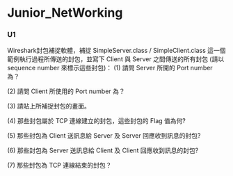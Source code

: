 # Junior_NetWorking

### U1
Wireshark封包補捉軟體，補捉 SimpleServer.class / SimpleClient.class 這一個範例執行過程所傳送的封包，並寫下 Client 與 Server 之間傳送的所有封包 (請以 sequence number 來標示這些封包)：
(1)   請問 Server 所開的 Port number 為？

(2)   請問 Client 所使用的 Port number 為？

(3)   請貼上所補捉封包的畫面。

(4)   那些封包屬於 TCP 連線建立的封包，這些封包的 Flag 值為何?

(5)   那些封包為 Client 送訊息給 Server 及 Server 回應收到訊息的封包?

(6)   那些封包為 Server 送訊息給 Client 及 Client 回應收到訊息的封包?

(7)   那些封包為 TCP 連線結束的封包？
